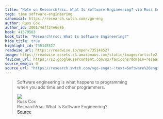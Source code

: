 ```yaml
---
title: "Note on Research!rsc: What Is Software Engineering? via Russ Cox"
tags: time software-engineering
canonical: https://research.swtch.com/vgo-eng
author: Russ Cox
author_id: 300174dff24e6e86
book: 41579503
book_title: "Research!rsc: What Is Software Engineering?"
hide_title: true
highlight_id: 735148527
readwise_url: https://readwise.io/open/735148527
image: https://readwise-assets.s3.amazonaws.com/static/images/article2.74d541386bbf.png
favicon_url: https://s2.googleusercontent.com/s2/favicons?domain=research.swtch.com
source_emoji: 🌐
source_url: "https://research.swtch.com/vgo-eng#:~:text=Software%20engineering%20is,and%20other%20programmers."
---
```


> Software engineering is what happens to programming  
> when you add time and other programmers.
> <div class="quoteback-footer"><div class="quoteback-avatar"><img class="mini-favicon" src="https://s2.googleusercontent.com/s2/favicons?domain=research.swtch.com"></div><div class="quoteback-metadata"><div class="metadata-inner"><span style="display:none">FROM:</span><div aria-label="Russ Cox" class="quoteback-author"> Russ Cox</div><div aria-label="Research!rsc: What Is Software Engineering?" class="quoteback-title"> Research!rsc: What Is Software Engineering?</div></div></div><div class="quoteback-backlink"><a target="_blank" aria-label="go to the full text of this quotation" rel="noopener" href="https://research.swtch.com/vgo-eng#:~:text=Software%20engineering%20is,and%20other%20programmers." class="quoteback-arrow"> Source</a></div></div>